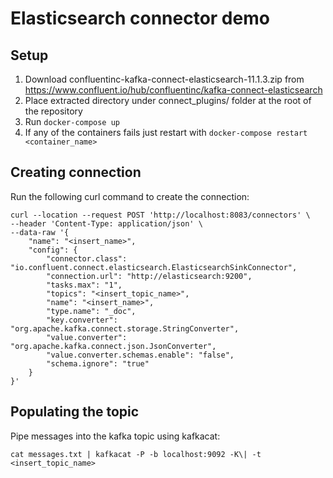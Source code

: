 # Elasticsearch connector demo

## Setup
1. Download confluentinc-kafka-connect-elasticsearch-11.1.3.zip from https://www.confluent.io/hub/confluentinc/kafka-connect-elasticsearch
1. Place extracted directory under connect_plugins/ folder at the root of the repository
1. Run `docker-compose up`
1. If any of the containers fails just restart with `docker-compose restart <container_name>`

## Creating connection
Run the following curl command to create the connection:
```
curl --location --request POST 'http://localhost:8083/connectors' \
--header 'Content-Type: application/json' \
--data-raw '{
    "name": "<insert_name>",
    "config": {
        "connector.class": "io.confluent.connect.elasticsearch.ElasticsearchSinkConnector",
        "connection.url": "http://elasticsearch:9200",
        "tasks.max": "1",
        "topics": "<insert_topic_name>",
        "name": "<insert_name>",
        "type.name": "_doc",
        "key.converter": "org.apache.kafka.connect.storage.StringConverter",
        "value.converter": "org.apache.kafka.connect.json.JsonConverter",
        "value.converter.schemas.enable": "false",
        "schema.ignore": "true"
    }
}'
```

## Populating the topic
Pipe messages into the kafka topic using kafkacat:
```
cat messages.txt | kafkacat -P -b localhost:9092 -K\| -t <insert_topic_name>
```
